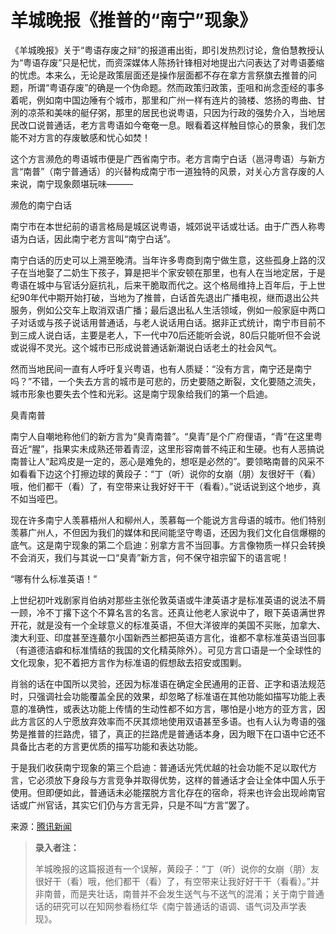 # 羊城晚报《推普的“南宁”现象》

《羊城晚报》关于“粤语存废之辩”的报道甫出街，即引发热烈讨论，詹伯慧教授认为“粤语存废”只是杞忧，而资深媒体人陈扬针锋相对地提出六问表达了对粤语萎缩的忧虑。本来么，无论是政策层面还是操作层面都不存在拿方言祭旗去推普的问题，所谓“粤语存废”的确是一个伪命题。然而政策归政策，歪咀和尚念歪经的事多着呢，例如南中国边陲有个城市，那里和广州一样有连片的骑楼、悠扬的粤曲、甘洌的凉茶和美味的艇仔粥，那里的居民也说粤语，只因为行政的强势介入，当地居民改口说普通话，老方言粤语如今奄奄一息。眼看着这样触目惊心的景象，我们怎能不对方言的存废敏感和忧心如焚！

这个方言濒危的粤语城市便是广西省南宁市。老方言南宁白话（邕浔粤语）与新方言“南普”（南宁普通话）的兴替构成南宁市一道独特的风景，对关心方言存废的人来说，南宁现象颇堪玩味———

濒危的南宁白话

南宁市在本世纪前的语言格局是城区说粤语，城郊说平话或壮话。由于广西人称粤语为白话，因此南宁老方言叫“南宁白话”。

南宁白话的历史可以上溯至晚清。当年许多粤商到南宁做生意，这些孤身上路的汉子在当地娶了二奶生下孩子，算是把半个家安顿在那里，也有人在当地定居，于是粤语在城中与官话分庭抗礼，后来干脆取而代之。这个格局维持上百年后，于上世纪90年代中期开始打破，当地为了推普，白话首先退出广播电视，继而退出公共服务，例如公交车上取消双语广播；最后退出私人生活领域，例如一般家庭中两口子对话或与孩子说话用普通话，与老人说话用白话。据非正式统计，南宁市目前不到三成人说白话，主要是老人，下一代中70后还能听会说，80后只能听但不会说或说得不灵光。这个城市已形成说普通话新潮说白话老土的社会风气。

然而当地民间一直有人呼吁复兴粤语，也有人质疑：“没有方言，南宁还是南宁吗？”不错，一个失去方言的城市是可悲的，历史要随之断裂，文化要随之流失，城市形象也要失去个性和光彩。这是南宁现象给我们的第一个启迪。

臭青南普

南宁人自嘲地称他们的新方言为“臭青南普”。“臭青”是个广府俚语，“青”在这里粤音近“腥”，指果实未成熟还带着青涩，这里形容南普不纯正和生硬。也有人恶搞说南普让人“起鸡皮是一定的，恶心是难免的，想呕是必然的”。要领略南普的风采不如看看下边这个打擦边球的黄段子：“丁（听）说你的女崩（朋）友很好干（看）哦，他们都干（看）了，有空带来让我好好干干（看看）。”说话说到这个地步，真不如当哑巴。

现在许多南宁人羡慕梧州人和柳州人，羡慕每一个能说方言母语的城市。他们特别羡慕广州人，不但因为我们的媒体和民间能坚守粤语，还因为我们文化自信爆棚的底气。这是南宁现象的第二个启迪：别拿方言不当回事。方言像物质一样只会转换不会消灭，我们与其说一口“臭青”新方言，何不保守祖宗留下的语言呢！

“哪有什么标准英语！”

上世纪初叶戏剧家肖伯纳对那些主张伦敦英语或牛津英语才是标准英语的说法不屑一顾，冷不丁撂下这个不算名言的名言。还真让他老人家说中了，眼下英语满世界开花，就是没有一个全球意义的标准英语，不但大洋彼岸的美国不买账，加拿大、澳大利亚、印度甚至连蕞尔小国新西兰都把英语方言化，谁都不拿标准英语当回事（有道德洁癖和标准情结的我国的文化精英除外）。可见方言口语是一个全球性的文化现象，犯不着把方言作为标准语的假想敌去招安或围剿。

肖翁的话在中国所以灵验，还因为标准语在确定全民通用的正音、正字和语法规范时，只强调社会功能覆盖全民的效果，却忽略了标准语在其他功能如描写功能上表意的准确性，或表达功能上传情的生动性都不如方言，哪怕是小地方的亚方言，因此方言区的人宁愿放弃效率而不厌其烦地使用双语甚至多语。也有人认为粤语的强势是推普的拦路虎，错了，真正的拦路虎是普通话本身，因为眼下在口语中它还不具备比古老的方言更优质的描写功能和表达功能。

于是我们收获南宁现象的第三个启迪：普通话光凭优越的社会功能不足以取代方言，它必须放下身段与方言竞争并取得优势，这样的普通话才会让全体中国人乐于使用。但即便如此，普通话未必能摆脱方言化存在的宿命，将来也许会出现岭南官话或广州官话，其实它们仍与方言无异，只是不叫“方言”罢了。

来源：[腾讯新闻](https://news.qq.com/a/20100713/001626.htm)

> **录入者注：**
> 
> 羊城晚报的这篇报道有一个误解，黄段子：“丁（听）说你的女崩（朋）友很好干（看）哦，他们都干（看）了，有空带来让我好好干干（看看）。”并非南普，而是夹壮话，南普并不会发生送气与不送气的混淆；关于南宁普通话的研究可以在知网参看杨红华《南宁普通话的语调、语气词及声学表现》。
